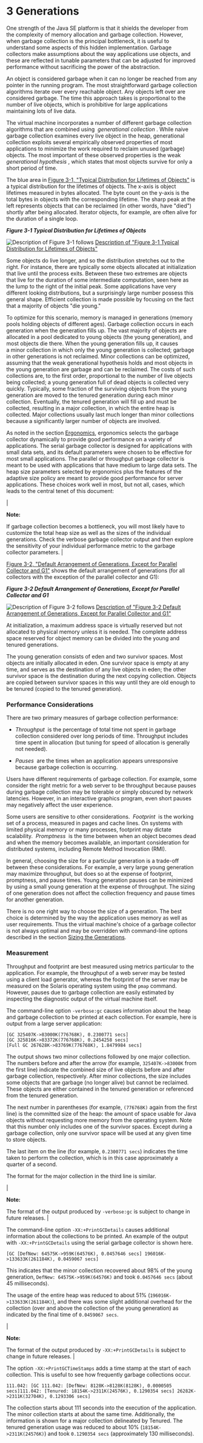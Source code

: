 3 Generations
======================

One strength of the Java SE platform is that it shields the developer from the complexity of memory allocation and garbage collection. However, when garbage collection is the principal bottleneck, it is useful to understand some aspects of this hidden implementation. Garbage collectors make assumptions about the way applications use objects, and these are reflected in tunable parameters that can be adjusted for improved performance without sacrificing the power of the abstraction.

An object is considered garbage when it can no longer be reached from any pointer in the running program. The most straightforward garbage collection algorithms iterate over every reachable object. Any objects left over are considered garbage. The time this approach takes is proportional to the number of live objects, which is prohibitive for large applications maintaining lots of live data.

The virtual machine incorporates a number of different garbage collection algorithms that are combined using  _generational collection_ . While naive garbage collection examines every live object in the heap, generational collection exploits several empirically observed properties of most applications to minimize the work required to reclaim unused (garbage) objects. The most important of these observed properties is the weak  _generational hypothesis_ , which states that most objects survive for only a short period of time.

The blue area in [Figure 3-1, "Typical Distribution for Lifetimes of Objects"][1] is a typical distribution for the lifetimes of objects. The x-axis is object lifetimes measured in bytes allocated. The byte count on the y-axis is the total bytes in objects with the corresponding lifetime. The sharp peak at the left represents objects that can be reclaimed (in other words, have "died") shortly after being allocated. Iterator objects, for example, are often alive for the duration of a single loop.

 **_Figure 3-1 Typical Distribution for Lifetimes of Objects_** 

 ![Description of Figure 3-1 follows](https://docs.oracle.com/javase/8/docs/technotes/guides/vm/gctuning/img/jsgct_dt_003_alc_vs_srvng.png) [Description of "Figure 3-1 Typical Distribution for Lifetimes of Objects"][2]

Some objects do live longer, and so the distribution stretches out to the right. For instance, there are typically some objects allocated at initialization that live until the process exits. Between these two extremes are objects that live for the duration of some intermediate computation, seen here as the lump to the right of the initial peak. Some applications have very different looking distributions, but a surprisingly large number possess this general shape. Efficient collection is made possible by focusing on the fact that a majority of objects "die young."

To optimize for this scenario, memory is managed in generations (memory pools holding objects of different ages). Garbage collection occurs in each generation when the generation fills up. The vast majority of objects are allocated in a pool dedicated to young objects (the young generation), and most objects die there. When the young generation fills up, it causes a minor collection in which only the young generation is collected; garbage in other generations is not reclaimed. Minor collections can be optimized, assuming that the weak generational hypothesis holds and most objects in the young generation are garbage and can be reclaimed. The costs of such collections are, to the first order, proportional to the number of live objects being collected; a young generation full of dead objects is collected very quickly. Typically, some fraction of the surviving objects from the young generation are moved to the tenured generation during each minor collection. Eventually, the tenured generation will fill up and must be collected, resulting in a major collection, in which the entire heap is collected. Major collections usually last much longer than minor collections because a significantly larger number of objects are involved.

As noted in the section [Ergonomics][3], ergonomics selects the garbage collector dynamically to provide good performance on a variety of applications. The serial garbage collector is designed for applications with small data sets, and its default parameters were chosen to be effective for most small applications. The parallel or throughput garbage collector is meant to be used with applications that have medium to large data sets. The heap size parameters selected by ergonomics plus the features of the adaptive size policy are meant to provide good performance for server applications. These choices work well in most, but not all, cases, which leads to the central tenet of this document:

| 

**Note:**

If garbage collection becomes a bottleneck, you will most likely have to customize the total heap size as well as the sizes of the individual generations. Check the verbose garbage collector output and then explore the sensitivity of your individual performance metric to the garbage collector parameters. |

[Figure 3-2, "Default Arrangement of Generations, Except for Parallel Collector and G1"][4] shows the default arrangement of generations (for all collectors with the exception of the parallel collector and G1):

 **_Figure 3-2 Default Arrangement of Generations, Except for Parallel Collector and G1_** 

 ![Description of Figure 3-2 follows](https://docs.oracle.com/javase/8/docs/technotes/guides/vm/gctuning/img/jsgct_dt_001_armgnt_gn.png) [Description of "Figure 3-2 Default Arrangement of Generations, Except for Parallel Collector and G1"][5]

At initialization, a maximum address space is virtually reserved but not allocated to physical memory unless it is needed. The complete address space reserved for object memory can be divided into the young and tenured generations.

The young generation consists of eden and two survivor spaces. Most objects are initially allocated in eden. One survivor space is empty at any time, and serves as the destination of any live objects in eden; the other survivor space is the destination during the next copying collection. Objects are copied between survivor spaces in this way until they are old enough to be tenured (copied to the tenured generation).

### Performance Considerations

There are two primary measures of garbage collection performance:

*   _Throughput_  is the percentage of total time not spent in garbage collection considered over long periods of time. Throughput includes time spent in allocation (but tuning for speed of allocation is generally not needed).

*   _Pauses_  are the times when an application appears unresponsive because garbage collection is occurring.

Users have different requirements of garbage collection. For example, some consider the right metric for a web server to be throughput because pauses during garbage collection may be tolerable or simply obscured by network latencies. However, in an interactive graphics program, even short pauses may negatively affect the user experience.

Some users are sensitive to other considerations.  _Footprint_  is the working set of a process, measured in pages and cache lines. On systems with limited physical memory or many processes, footprint may dictate scalability.  _Promptness_  is the time between when an object becomes dead and when the memory becomes available, an important consideration for distributed systems, including Remote Method Invocation (RMI).

In general, choosing the size for a particular generation is a trade-off between these considerations. For example, a very large young generation may maximize throughput, but does so at the expense of footprint, promptness, and pause times. Young generation pauses can be minimized by using a small young generation at the expense of throughput. The sizing of one generation does not affect the collection frequency and pause times for another generation.

There is no one right way to choose the size of a generation. The best choice is determined by the way the application uses memory as well as user requirements. Thus the virtual machine's choice of a garbage collector is not always optimal and may be overridden with command-line options described in the section [Sizing the Generations][6].

### Measurement

Throughput and footprint are best measured using metrics particular to the application. For example, the throughput of a web server may be tested using a client load generator, whereas the footprint of the server may be measured on the Solaris operating system using the `pmap` command. However, pauses due to garbage collection are easily estimated by inspecting the diagnostic output of the virtual machine itself.

The command-line option `-verbose:gc` causes information about the heap and garbage collection to be printed at each collection. For example, here is output from a large server application:

```
[GC 325407K->83000K(776768K), 0.2300771 secs]
[GC 325816K->83372K(776768K), 0.2454258 secs]
[Full GC 267628K->83769K(776768K), 1.8479984 secs]
```

The output shows two minor collections followed by one major collection. The numbers before and after the arrow (for example, `325407K->83000K` from the first line) indicate the combined size of live objects before and after garbage collection, respectively. After minor collections, the size includes some objects that are garbage (no longer alive) but cannot be reclaimed. These objects are either contained in the tenured generation or referenced from the tenured generation.

The next number in parentheses (for example, `(776768K)` again from the first line) is the committed size of the heap: the amount of space usable for Java objects without requesting more memory from the operating system. Note that this number only includes one of the survivor spaces. Except during a garbage collection, only one survivor space will be used at any given time to store objects.

The last item on the line (for example, `0.2300771 secs`) indicates the time taken to perform the collection, which is in this case approximately a quarter of a second.

The format for the major collection in the third line is similar.

| 

**Note:**

The format of the output produced by `-verbose:gc` is subject to change in future releases. |

The command-line option `-XX:+PrintGCDetails` causes additional information about the collections to be printed. An example of the output with `-XX:+PrintGCDetails` using the serial garbage collector is shown here.

```
[GC [DefNew: 64575K->959K(64576K), 0.0457646 secs] 196016K->133633K(261184K), 0.0459067 secs]
```

This indicates that the minor collection recovered about 98% of the young generation, `DefNew: 64575K->959K(64576K)` and took `0.0457646 secs` (about 45 milliseconds).

The usage of the entire heap was reduced to about 51% (`196016K->133633K(261184K)`), and there was some slight additional overhead for the collection (over and above the collection of the young generation) as indicated by the final time of `0.0459067 secs`.

| 

**Note:**

The format of the output produced by `-XX:+PrintGCDetails` is subject to change in future releases. |

The option `-XX:+PrintGCTimeStamps` adds a time stamp at the start of each collection. This is useful to see how frequently garbage collections occur.

```
111.042: [GC 111.042: [DefNew: 8128K->8128K(8128K), 0.0000505 secs]111.042: [Tenured: 18154K->2311K(24576K), 0.1290354 secs] 26282K->2311K(32704K), 0.1293306 secs]
```



The collection starts about 111 seconds into the execution of the application. The minor collection starts at about the same time. Additionally, the information is shown for a major collection delineated by Tenured. The tenured generation usage was reduced to about 10% (`18154K->2311K(24576K)`) and took `0.1290354 secs` (approximately 130 milliseconds).

[1]:https://docs.oracle.com/javase/8/docs/technotes/guides/vm/gctuning/generations.html#distribution_lifetimes
[2]:https://docs.oracle.com/javase/8/docs/technotes/guides/vm/gctuning/img_text/jsgct_dt_003_alc_vs_srvng.html
[3]:https://docs.oracle.com/javase/8/docs/technotes/guides/vm/gctuning/ergonomics.html#ergonomics
[4]:https://docs.oracle.com/javase/8/docs/technotes/guides/vm/gctuning/generations.html#default_arrangement_gen
[5]:https://docs.oracle.com/javase/8/docs/technotes/guides/vm/gctuning/img_text/jsgct_dt_001_armgnt_gn.html
[6]:https://docs.oracle.com/javase/8/docs/technotes/guides/vm/gctuning/sizing.html#sizing_generations